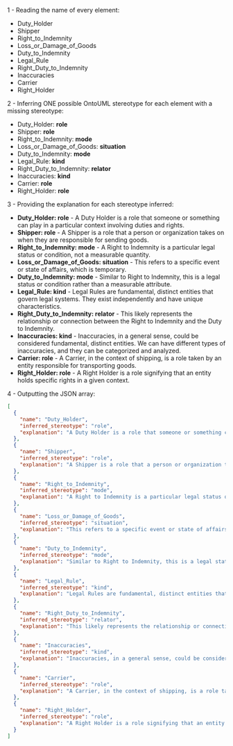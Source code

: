 1 - Reading the name of every element:
- Duty_Holder
- Shipper
- Right_to_Indemnity
- Loss_or_Damage_of_Goods
- Duty_to_Indemnity
- Legal_Rule
- Right_Duty_to_Indemnity
- Inaccuracies
- Carrier
- Right_Holder

2 - Inferring ONE possible OntoUML stereotype for each element with a missing stereotype:
- Duty_Holder: **role**
- Shipper: **role**
- Right_to_Indemnity: **mode**
- Loss_or_Damage_of_Goods: **situation**
- Duty_to_Indemnity: **mode**
- Legal_Rule: **kind**
- Right_Duty_to_Indemnity: **relator**
- Inaccuracies: **kind**
- Carrier: **role**
- Right_Holder: **role**

3 - Providing the explanation for each stereotype inferred:

- **Duty_Holder: role** -  A Duty Holder is a role that someone or something can play in a particular context involving duties and rights.
- **Shipper: role** - A Shipper is a role that a person or organization takes on when they are responsible for sending goods.
- **Right_to_Indemnity: mode** - A Right to Indemnity is a particular legal status or condition, not a measurable quantity. 
- **Loss_or_Damage_of_Goods: situation** - This refers to a specific event or state of affairs, which is temporary. 
- **Duty_to_Indemnity: mode** -  Similar to Right to Indemnity, this is a legal status or condition rather than a measurable attribute.
- **Legal_Rule: kind** -  Legal Rules are fundamental, distinct entities that govern legal systems. They exist independently and have unique characteristics.
- **Right_Duty_to_Indemnity: relator** - This likely represents the relationship or connection between the Right to Indemnity and the Duty to Indemnity.
- **Inaccuracies: kind** - Inaccuracies, in a general sense, could be considered fundamental, distinct entities.  We can have different types of inaccuracies, and they can be categorized and analyzed.
- **Carrier: role** -  A Carrier, in the context of shipping, is a role taken by an entity responsible for transporting goods.
- **Right_Holder: role** -  A Right Holder is a role signifying that an entity holds specific rights in a given context.

4 - Outputting the JSON array:
```json
[
  {
    "name": "Duty_Holder",
    "inferred_stereotype": "role",
    "explanation": "A Duty Holder is a role that someone or something can play in a particular context involving duties and rights."
  },
  {
    "name": "Shipper",
    "inferred_stereotype": "role",
    "explanation": "A Shipper is a role that a person or organization takes on when they are responsible for sending goods."
  },
  {
    "name": "Right_to_Indemnity",
    "inferred_stereotype": "mode",
    "explanation": "A Right to Indemnity is a particular legal status or condition, not a measurable quantity."
  },
  {
    "name": "Loss_or_Damage_of_Goods",
    "inferred_stereotype": "situation",
    "explanation": "This refers to a specific event or state of affairs, which is temporary."
  },
  {
    "name": "Duty_to_Indemnity",
    "inferred_stereotype": "mode",
    "explanation": "Similar to Right to Indemnity, this is a legal status or condition rather than a measurable attribute."
  },
  {
    "name": "Legal_Rule",
    "inferred_stereotype": "kind",
    "explanation": "Legal Rules are fundamental, distinct entities that govern legal systems. They exist independently and have unique characteristics."
  },
  {
    "name": "Right_Duty_to_Indemnity",
    "inferred_stereotype": "relator",
    "explanation": "This likely represents the relationship or connection between the Right to Indemnity and the Duty to Indemnity."
  },
  {
    "name": "Inaccuracies",
    "inferred_stereotype": "kind",
    "explanation": "Inaccuracies, in a general sense, could be considered fundamental, distinct entities.  We can have different types of inaccuracies, and they can be categorized and analyzed."
  },
  {
    "name": "Carrier",
    "inferred_stereotype": "role",
    "explanation": "A Carrier, in the context of shipping, is a role taken by an entity responsible for transporting goods."
  },
  {
    "name": "Right_Holder",
    "inferred_stereotype": "role",
    "explanation": "A Right Holder is a role signifying that an entity holds specific rights in a given context."
  }
]
```
